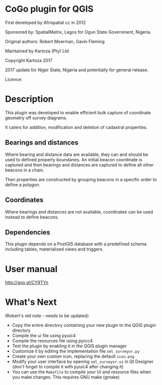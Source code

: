 # CoGo plugin for QGIS

First developed by Afrispatial cc in 2012

Sponsored by: SpatialMatrix, Lagos for Ogun State Government, Nigeria. 

Original authors: Robert Moerman, Gavin Fleming

Maintained by Kartoza (Pty) Ltd 

Copyright Kartoza 2017

2017 update for Niger State, Nigeria and potentially for general release. 

Licence:

# Description

This plugin was developed to enable efficient bulk capture of coordinate geometry off survey diagrams. 

It caters for addition, modification and deletion of cadastral properties.

## Bearings and distances

Where bearing and distance data are available, they can and should be used to defined property boundaries. An initial beacon coordinate is captured and then bearings and distances are captured to define all other beacons in a chain. 

Then properties are constructed by grouping beacons in a specific order to define a polygon. 

## Coordinates

Where bearings and distances are not available, coordinates can be used instead to define beacons. 

## Dependencies

This plugin depends on a PostGIS database with a predefined schema including tables, materialised views and triggers. 

# User manual

http://goo.gl/CY9TYn


# What's Next 
(Robert's old note - needs to be updated)

- Copy the entire directory containing your new plugin to the QGIS plugin directory
- Compile the ui file using pyuic4
- Compile the resources file using pyrcc4
- Test the plugin by enabling it in the QGIS plugin manager
- Customize it by editing the implementation file `sml_surveyor.py`
- Create your own custom icon, replacing the default `icon.png`
- Modify your user interface by opening `sml_surveyor.ui` in Qt Designer (don't forget to compile it with pyuic4 after changing it)
- You can use the `Makefile` to compile your Ui and resource files when you make changes. This requires GNU make (gmake)


